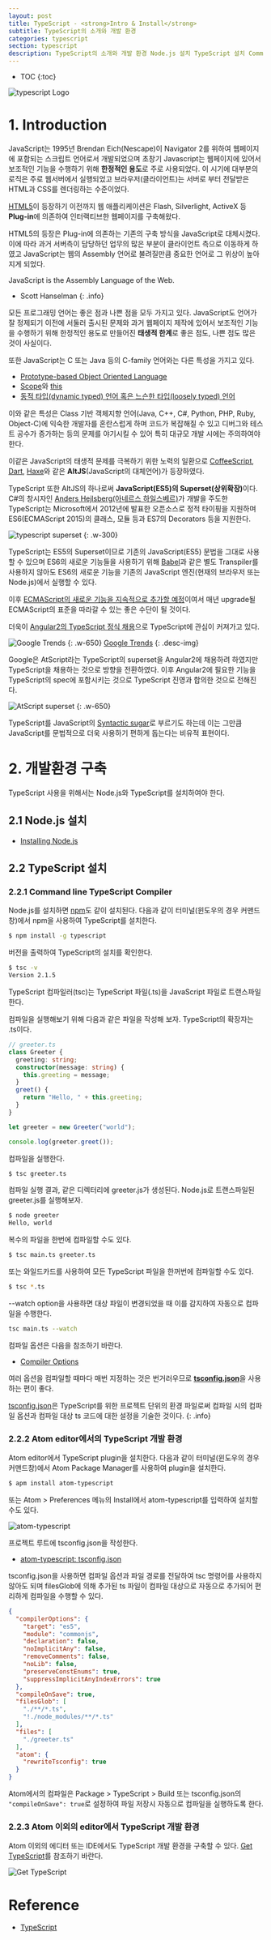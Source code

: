 ```yaml
---
layout: post
title: TypeScript - <strong>Intro & Install</strong>
subtitle: TypeScript의 소개와 개발 환경
categories: typescript
section: typescript
description: TypeScript의 소개와 개발 환경 Node.js 설치 TypeScript 설치 Command line TypeScript Compiler Atom editor에서의 TypeScript 개발 환경
---
```


* TOC
{:toc}

![typescript Logo](/img/typescript-logo.png)

# 1. Introduction

JavaScript는 1995년 Brendan Eich(Nescape)이 Navigator 2를 위하여 웹페이지에 포함되는 스크립트 언어로서 개발되었으며 초창기 Javascript는 웹페이지에 있어서 보조적인 기능을 수행하기 위해 <strong>한정적인 용도</strong>로 주로 사용되었다. 이 시기에 대부분의 로직은 주로 웹서버에서 실행되었고 브라우저(클라이언트)는 서버로 부터 전달받은 HTML과 CSS를 렌더링하는 수준이었다.

[HTML5](./html5-syntax)이 등장하기 이전까지 웹 애플리케이션은 Flash, Silverlight, ActiveX 등 <strong>Plug-in</strong>에 의존하여 인터랙티브한 웹페이지를 구축해왔다.

HTML5의 등장은 Plug-in에 의존하는 기존의 구축 방식을 JavaScript로 대체시켰다. 이에 따라 과거 서버측이 담당하던 업무의 많은 부분이 클라이언트 측으로 이동하게 하였고 JavaScript는 웹의 Assembly 언어로 불려질만큼 중요한 언어로 그 위상이 높아지게 되었다.

JavaScript is the Assembly Language of the Web.  
- Scott Hanselman
{: .info}

모든 프로그래밍 언어는 좋은 점과 나쁜 점을 모두 가지고 있다. JavaScript도 언어가 잘 정제되기 이전에 서둘러 출시된 문제와 과거 웹페이지 제작에 있어서 보조적인 기능을 수행하기 위해 한정적인 용도로 만들어진 <strong>태생적 한계</strong>로 좋은 점도, 나쁜 점도 많은 것이 사실이다.

또한 JavaScript는 C 또는 Java 등의 C-family 언어와는 다른 특성을 가지고 있다.

- [Prototype-based Object Oriented Language](js-prototype)  
- [Scope](./js-scope)와 [this](./js-this)  
- [동적 타입(dynamic typed) 언어 혹은 느슨한 타입(loosely typed) 언어](./js-data-type-variable)

이와 같은 특성은 Class 기반 객체지향 언어(Java, C++, C#, Python, PHP, Ruby, Object-C)에 익숙한 개발자를 혼란스럽게 하며 코드가 복잡해질 수 있고 디버그와 테스트 공수가 증가하는 등의 문제를 야기시킬 수 있어 특히 대규모 개발 시에는 주의하여야 한다.

이같은 JavaScript의 태생적 문제를 극복하기 위한 노력의 일환으로 [CoffeeScript](http://coffeescript.org/), [Dart](https://www.dartlang.org/), [Haxe](https://haxe.org/)와 같은 <strong>AltJS</strong>(JavaScript의 대체언어)가 등장하였다.

TypeScript 또한 AltJS의 하나로써 <strong>JavaScript(ES5)의 Superset(상위확장)</strong>이다. C#의 창시자인 [Anders Hejlsberg(아네르스 하일스베르)](https://en.wikipedia.org/wiki/Anders_Hejlsberg)가 개발을 주도한 TypeScript는 Microsoft에서 2012년에 발표한 오픈소스로 정적 타이핑을 지원하며 ES6(ECMAScript 2015)의 클래스, 모듈 등과 ES7의 Decorators 등을 지원한다.

![typescript superset](/img/typescript-superset.png)
{: .w-300}

TypeScript는 ES5의 Superset이므로 기존의 JavaScript(ES5) 문법을 그대로 사용할 수 있으며 ES6의 새로운 기능들을 사용하기 위해 [Babel](https://babeljs.io/)과 같은 별도 Transpiler를 사용하지 않아도 ES6의 새로운 기능을 기존의 JavaScript 엔진(현재의 브라우저 또는 Node.js)에서 실행할 수 있다.

이후 [ECMAScript의 새로운 기능을 지속적으로 추가할 예정](https://github.com/Microsoft/TypeScript/wiki/Roadmap)이여서 매년 upgrade될 ECMAScript의 표준을 따라갈 수 있는 좋은 수단이 될 것이다.

더욱이 [Angular2의 TypeScript 정식 채용](https://blogs.msdn.microsoft.com/typescript/2015/03/05/angular-2-built-on-typescript/)으로 TypeScript에 관심이 커져가고 있다.

![Google Trends](/img/typescript-google-trends.png)
{: .w-650}
[Google Trends](https://www.google.com/trends/explore?date=all&q=TypeScript)
{: .desc-img}

Google은 AtScript라는 TypeScript의 superset을 Angular2에 채용하려 하였지만 TypeScript을 채용하는 것으로 방향을 전환하였다. 이후 Angular2에 필요한 기능을
TypeScript의 spec에 포함시키는 것으로 TypeScript 진영과 합의한 것으로 전해진다.

![AtScript superset](/img/atscript.png)
{: .w-650}

TypeScript를 JavaScript의 [Syntactic sugar](https://en.wikipedia.org/wiki/Syntactic_sugar)로 부르기도 하는데 이는 그만큼 JavaScript를 문법적으로 더욱 사용하기 편하게 돕는다는 비유적 표현이다.

# 2. 개발환경 구축

TypeScript 사용을 위해서는 Node.js와 TypeScript를 설치하여야 한다.

## 2.1 Node.js 설치

- [Installing Node.js](./nodejs-basics#install)

## 2.2 TypeScript 설치

### 2.2.1 Command line TypeScript Compiler

Node.js를 설치하면 [npm](https://www.npmjs.com/)도 같이 설치된다. 다음과 같이 터미널(윈도우의 경우 커맨드창)에서 npm을 사용하여 TypeScript를 설치한다.

```bash
$ npm install -g typescript
```

버전을 출력하여 TypeScript의 설치를 확인한다.

```bash
$ tsc -v
Version 2.1.5
```

TypeScript 컴파일러(tsc)는 TypeScript 파일(.ts)을 JavaScript 파일로 트랜스파일한다.

컴파일을 실행해보기 위해 다음과 같은 파일을 작성해 보자. TypeScript의 확장자는 .ts이다.

```typescript
// greeter.ts
class Greeter {
  greeting: string;
  constructor(message: string) {
    this.greeting = message;
  }
  greet() {
    return "Hello, " + this.greeting;
  }
}

let greeter = new Greeter("world");

console.log(greeter.greet());
```

컴파일을 실행한다.

```bash
$ tsc greeter.ts
```

컴파일 실행 결과, 같은 디렉터리에 greeter.js가 생성된다. Node.js로 트랜스파일된 greeter.js를 실행해보자.

```bash
$ node greeter
Hello, world
```

복수의 파일을 한번에 컴파일할 수도 있다.

```bash
$ tsc main.ts greeter.ts
```

또는 와일드카드를 사용하여 모든 TypeScript 파일을 한꺼번에 컴파일할 수도 있다.

```bash
$ tsc *.ts
```

\--watch option을 사용하면 대상 파일이 변경되었을 때 이를 감지하여 자동으로 컴파일을 수행한다.

```bash
tsc main.ts --watch
```

컴파일 옵션은 다음을 참조하기 바란다.

- [Compiler Options](https://www.typescriptlang.org/docs/handbook/compiler-options.html)

여러 옵션을 컴파일할 때마다 매번 지정하는 것은 번거러우므로 <strong>[tsconfig.json](http://www.typescriptlang.org/docs/handbook/tsconfig-json.html)</strong>을 사용하는 편이 좋다.

[tsconfig.json](https://github.com/TypeStrong/atom-typescript/blob/master/docs/tsconfig.md)은 TypeScript를 위한 프로젝트 단위의 환경 파일로써 컴파일 시의 컴파일 옵션과 컴파일 대상 ts 코드에 대한 설정을 기술한 것이다.
{: .info}

### 2.2.2 Atom editor에서의 TypeScript 개발 환경

Atom editor에서 TypeScript plugin을 설치한다. 다음과 같이 터미널(윈도우의 경우 커맨드창)에서 Atom Package Manager를 사용하여 plugin을 설치한다.

```bash
$ apm install atom-typescript
```

또는 Atom > Preferences 메뉴의 Install에서 atom-typescript를 입력하여 설치할 수도 있다.

![atom-typescript](/img/atom-typescript.png)

프로젝트 루트에 tsconfig.json을 작성한다.

- [atom-typescript: tsconfig.json](https://github.com/TypeStrong/atom-typescript/blob/master/docs/tsconfig.md)

tsconfig.json을 사용하면 컴파일 옵션과 파일 경로를 전달하여 tsc 명령어를 사용하지 않아도 되며 filesGlob에 의해 추가된 ts 파일이 컴파일 대상으로 자동으로 추가되어 편리하게 컴파일을 수행할 수 있다.

```json
{
  "compilerOptions": {
    "target": "es5",
    "module": "commonjs",
    "declaration": false,
    "noImplicitAny": false,
    "removeComments": false,
    "noLib": false,
    "preserveConstEnums": true,
    "suppressImplicitAnyIndexErrors": true
  },
  "compileOnSave": true,
  "filesGlob": [
    "./**/*.ts",
    "!./node_modules/**/*.ts"
  ],
  "files": [
    "./greeter.ts"
  ],
  "atom": {
    "rewriteTsconfig": true
  }
}
```

Atom에서의 컴파일은 Package > TypeScript > Build 또는 tsconfig.json의 `"compileOnSave": true`로 설정하여 파일 저장시 자동으로 컴파일을 실행하도록 한다.

### 2.2.3 Atom 이외의 editor에서 TypeScript 개발 환경

Atom 이외의 에디터 또는 IDE에서도 TypeScript 개발 환경을 구축할 수 있다. [Get TypeScript](http://www.typescriptlang.org/index.html)를 참조하기 바란다.

![Get TypeScript](/img/get-typescript.png)

# Reference

* [TypeScript](http://www.typescriptlang.org/index.html)
